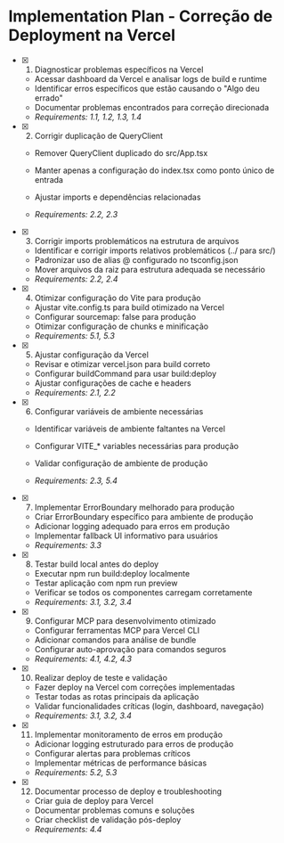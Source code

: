 # Implementation Plan - Correção de Deployment na Vercel

- [x] 1. Diagnosticar problemas específicos na Vercel


  - Acessar dashboard da Vercel e analisar logs de build e runtime
  - Identificar erros específicos que estão causando o "Algo deu errado"
  - Documentar problemas encontrados para correção direcionada
  - _Requirements: 1.1, 1.2, 1.3, 1.4_



- [x] 2. Corrigir duplicação de QueryClient




  - Remover QueryClient duplicado do src/App.tsx
  - Manter apenas a configuração do index.tsx como ponto único de entrada


  - Ajustar imports e dependências relacionadas
  - _Requirements: 2.2, 2.3_

- [x] 3. Corrigir imports problemáticos na estrutura de arquivos


  - Identificar e corrigir imports relativos problemáticos (../ para src/)
  - Padronizar uso de alias @ configurado no tsconfig.json
  - Mover arquivos da raiz para estrutura adequada se necessário
  - _Requirements: 2.2, 2.4_



- [x] 4. Otimizar configuração do Vite para produção
  - Ajustar vite.config.ts para build otimizado na Vercel
  - Configurar sourcemap: false para produção
  - Otimizar configuração de chunks e minificação
  - _Requirements: 5.1, 5.3_

- [x] 5. Ajustar configuração da Vercel
  - Revisar e otimizar vercel.json para build correto
  - Configurar buildCommand para usar build:deploy
  - Ajustar configurações de cache e headers
  - _Requirements: 2.1, 2.2_

- [x] 6. Configurar variáveis de ambiente necessárias
  - Identificar variáveis de ambiente faltantes na Vercel
  - Configurar VITE_* variables necessárias para produção



  - Validar configuração de ambiente de produção
  - _Requirements: 2.3, 5.4_


- [x] 7. Implementar ErrorBoundary melhorado para produção
  - Criar ErrorBoundary específico para ambiente de produção
  - Adicionar logging adequado para erros em produção
  - Implementar fallback UI informativo para usuários
  - _Requirements: 3.3_

- [x] 8. Testar build local antes do deploy
  - Executar npm run build:deploy localmente
  - Testar aplicação com npm run preview
  - Verificar se todos os componentes carregam corretamente
  - _Requirements: 3.1, 3.2, 3.4_

- [x] 9. Configurar MCP para desenvolvimento otimizado
  - Configurar ferramentas MCP para Vercel CLI
  - Adicionar comandos para análise de bundle
  - Configurar auto-aprovação para comandos seguros
  - _Requirements: 4.1, 4.2, 4.3_

- [x] 10. Realizar deploy de teste e validação
  - Fazer deploy na Vercel com correções implementadas
  - Testar todas as rotas principais da aplicação
  - Validar funcionalidades críticas (login, dashboard, navegação)
  - _Requirements: 3.1, 3.2, 3.4_

- [x] 11. Implementar monitoramento de erros em produção
  - Adicionar logging estruturado para erros de produção
  - Configurar alertas para problemas críticos
  - Implementar métricas de performance básicas
  - _Requirements: 5.2, 5.3_

- [x] 12. Documentar processo de deploy e troubleshooting
  - Criar guia de deploy para Vercel
  - Documentar problemas comuns e soluções
  - Criar checklist de validação pós-deploy
  - _Requirements: 4.4_